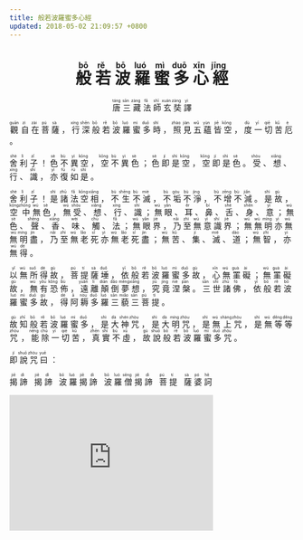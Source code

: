```yaml
---
title: 般若波羅蜜多心經
updated: 2018-05-02 21:09:57 +0800
---
```


<h1 align="center"><ruby>
般	<rp>（</rp><rt>bō</rt><rp>）</rp>
若	<rp>（</rp><rt>rě</rt><rp>）</rp>
波	<rp>（</rp><rt>bō</rt><rp>）</rp>
羅	<rp>（</rp><rt>luó</rt><rp>）</rp>
蜜	<rp>（</rp><rt>mì</rt><rp>）</rp>
多	<rp>（</rp><rt>duō</rt><rp>）</rp>
心	<rp>（</rp><rt>xīn</rt><rp>）</rp>
經	<rp>（</rp><rt>jīng</rt><rp>）</rp>
</ruby></h1>

<p align="center"><ruby>
唐	<rp>（</rp><rt>táng</rt><rp>）</rp>
三	<rp>（</rp><rt>sān</rt><rp>）</rp>
藏	<rp>（</rp><rt>zàng</rt><rp>）</rp>
法	<rp>（</rp><rt>fǎ</rt><rp>）</rp>
師	<rp>（</rp><rt>shī</rt><rp>）</rp>
玄	<rp>（</rp><rt>xuán</rt><rp>）</rp>
奘	<rp>（</rp><rt>zàng</rt><rp>）</rp>
譯	<rp>（</rp><rt>yì</rt><rp>）</rp>
</ruby></p><p><ruby>
觀	<rp>（</rp><rt>guān</rt><rp>）</rp>
自	<rp>（</rp><rt>zì</rt><rp>）</rp>
在	<rp>（</rp><rt>zài</rt><rp>）</rp>
菩	<rp>（</rp><rt>pú</rt><rp>）</rp>
薩	<rp>（</rp><rt>sà</rt><rp>）</rp>
，<rt></rt>
行	<rp>（</rp><rt>xíng</rt><rp>）</rp>
深	<rp>（</rp><rt>shēn</rt><rp>）</rp>
般	<rp>（</rp><rt>bō</rt><rp>）</rp>
若	<rp>（</rp><rt>rě</rt><rp>）</rp>
波	<rp>（</rp><rt>bō</rt><rp>）</rp>
羅	<rp>（</rp><rt>luó</rt><rp>）</rp>
蜜	<rp>（</rp><rt>mì</rt><rp>）</rp>
多	<rp>（</rp><rt>duō</rt><rp>）</rp>
時	<rp>（</rp><rt>shí</rt><rp>）</rp>
，<rt></rt>
照	<rp>（</rp><rt>zhào</rt><rp>）</rp>
見	<rp>（</rp><rt>jiàn</rt><rp>）</rp>
五	<rp>（</rp><rt>wǔ</rt><rp>）</rp>
蘊	<rp>（</rp><rt>yùn</rt><rp>）</rp>
皆	<rp>（</rp><rt>jiē</rt><rp>）</rp>
空	<rp>（</rp><rt>kōng</rt><rp>）</rp>
，<rt></rt>
度	<rp>（</rp><rt>dù</rt><rp>）</rp>
一	<rp>（</rp><rt>yī</rt><rp>）</rp>
切	<rp>（</rp><rt>qiē</rt><rp>）</rp>
苦	<rp>（</rp><rt>kǔ</rt><rp>）</rp>
厄	<rp>（</rp><rt>è</rt><rp>）</rp>
。<rt></rt>
</ruby></p><p><ruby>
舍	<rp>（</rp><rt>shè</rt><rp>）</rp>
利	<rp>（</rp><rt>lì</rt><rp>）</rp>
子	<rp>（</rp><rt>zǐ</rt><rp>）</rp>
！<rt></rt>
色	<rp>（</rp><rt>sè</rt><rp>）</rp>
不	<rp>（</rp><rt>bù</rt><rp>）</rp>
異	<rp>（</rp><rt>yì</rt><rp>）</rp>
空	<rp>（</rp><rt>kōng</rt><rp>）</rp>
，<rt></rt>
空	<rp>（</rp><rt>kōng</rt><rp>）</rp>
不	<rp>（</rp><rt>bù</rt><rp>）</rp>
異	<rp>（</rp><rt>yì</rt><rp>）</rp>
色	<rp>（</rp><rt>sè</rt><rp>）</rp>
；<rt></rt>
色	<rp>（</rp><rt>sè</rt><rp>）</rp>
即	<rp>（</rp><rt>jí</rt><rp>）</rp>
是	<rp>（</rp><rt>shì</rt><rp>）</rp>
空	<rp>（</rp><rt>kōng</rt><rp>）</rp>
，<rt></rt>
空	<rp>（</rp><rt>kōng</rt><rp>）</rp>
即	<rp>（</rp><rt>jí</rt><rp>）</rp>
是	<rp>（</rp><rt>shì</rt><rp>）</rp>
色	<rp>（</rp><rt>sè</rt><rp>）</rp>
。<rt></rt>
受	<rp>（</rp><rt>shòu</rt><rp>）</rp>
、<rt></rt>
想	<rp>（</rp><rt>xiǎng</rt><rp>）</rp>
、<rt></rt>
行	<rp>（</rp><rt>xíng</rt><rp>）</rp>
、<rt></rt>
識	<rp>（</rp><rt>shí</rt><rp>）</rp>
，<rt></rt>
亦	<rp>（</rp><rt>yì</rt><rp>）</rp>
復	<rp>（</rp><rt>fù</rt><rp>）</rp>
如	<rp>（</rp><rt>rú</rt><rp>）</rp>
是	<rp>（</rp><rt>shì</rt><rp>）</rp>
。<rt></rt>
</ruby></p><p><ruby>
舍	<rp>（</rp><rt>shè</rt><rp>）</rp>
利	<rp>（</rp><rt>lì</rt><rp>）</rp>
子	<rp>（</rp><rt>zǐ</rt><rp>）</rp>
！<rt></rt>
是	<rp>（</rp><rt>shì</rt><rp>）</rp>
諸	<rp>（</rp><rt>zhū</rt><rp>）</rp>
法	<rp>（</rp><rt>fǎ</rt><rp>）</rp>
空	<rp>（</rp><rt>kōng</rt><rp>）</rp>
相	<rp>（</rp><rt>xiāng</rt><rp>）</rp>
，<rt></rt>
不	<rp>（</rp><rt>bù</rt><rp>）</rp>
生	<rp>（</rp><rt>shēng</rt><rp>）</rp>
不	<rp>（</rp><rt>bù</rt><rp>）</rp>
滅	<rp>（</rp><rt>miè</rt><rp>）</rp>
，<rt></rt>
不	<rp>（</rp><rt>bù</rt><rp>）</rp>
垢	<rp>（</rp><rt>gòu</rt><rp>）</rp>
不	<rp>（</rp><rt>bù</rt><rp>）</rp>
淨	<rp>（</rp><rt>jìng</rt><rp>）</rp>
，<rt></rt>
不	<rp>（</rp><rt>bù</rt><rp>）</rp>
增	<rp>（</rp><rt>zēng</rt><rp>）</rp>
不	<rp>（</rp><rt>bù</rt><rp>）</rp>
減	<rp>（</rp><rt>jiǎn</rt><rp>）</rp>
。<rt></rt>
是	<rp>（</rp><rt>shì</rt><rp>）</rp>
故	<rp>（</rp><rt>gù</rt><rp>）</rp>
，<rt></rt>
空	<rp>（</rp><rt>kōng</rt><rp>）</rp>
中	<rp>（</rp><rt>zhōng</rt><rp>）</rp>
無	<rp>（</rp><rt>wú</rt><rp>）</rp>
色	<rp>（</rp><rt>sè</rt><rp>）</rp>
，<rt></rt>
無	<rp>（</rp><rt>wú</rt><rp>）</rp>
受	<rp>（</rp><rt>shòu</rt><rp>）</rp>
、<rt></rt>
想	<rp>（</rp><rt>xiǎng</rt><rp>）</rp>
、<rt></rt>
行	<rp>（</rp><rt>xíng</rt><rp>）</rp>
、<rt></rt>
識	<rp>（</rp><rt>shí</rt><rp>）</rp>
；<rt></rt>
無	<rp>（</rp><rt>wú</rt><rp>）</rp>
眼	<rp>（</rp><rt>yǎn</rt><rp>）</rp>
、<rt></rt>
耳	<rp>（</rp><rt>ěr</rt><rp>）</rp>
、<rt></rt>
鼻	<rp>（</rp><rt>bí</rt><rp>）</rp>
、<rt></rt>
舌	<rp>（</rp><rt>shé</rt><rp>）</rp>
、<rt></rt>
身	<rp>（</rp><rt>shēn</rt><rp>）</rp>
、<rt></rt>
意	<rp>（</rp><rt>yì</rt><rp>）</rp>
；<rt></rt>
無	<rp>（</rp><rt>wú</rt><rp>）</rp>
色	<rp>（</rp><rt>sè</rt><rp>）</rp>
、<rt></rt>
聲	<rp>（</rp><rt>shēng</rt><rp>）</rp>
、<rt></rt>
香	<rp>（</rp><rt>xiāng</rt><rp>）</rp>
、<rt></rt>
味	<rp>（</rp><rt>wèi</rt><rp>）</rp>
、<rt></rt>
觸	<rp>（</rp><rt>chù</rt><rp>）</rp>
、<rt></rt>
法	<rp>（</rp><rt>fǎ</rt><rp>）</rp>
；<rt></rt>
無	<rp>（</rp><rt>wú</rt><rp>）</rp>
眼	<rp>（</rp><rt>yǎn</rt><rp>）</rp>
界	<rp>（</rp><rt>jiè</rt><rp>）</rp>
，<rt></rt>
乃	<rp>（</rp><rt>nǎi</rt><rp>）</rp>
至	<rp>（</rp><rt>zhì</rt><rp>）</rp>
無	<rp>（</rp><rt>wú</rt><rp>）</rp>
意	<rp>（</rp><rt>yì</rt><rp>）</rp>
識	<rp>（</rp><rt>shí</rt><rp>）</rp>
界	<rp>（</rp><rt>jiè</rt><rp>）</rp>
；<rt></rt>
無	<rp>（</rp><rt>wú</rt><rp>）</rp>
無	<rp>（</rp><rt>wú</rt><rp>）</rp>
明	<rp>（</rp><rt>míng</rt><rp>）</rp>
亦	<rp>（</rp><rt>yì</rt><rp>）</rp>
無	<rp>（</rp><rt>wú</rt><rp>）</rp>
無	<rp>（</rp><rt>wú</rt><rp>）</rp>
明	<rp>（</rp><rt>míng</rt><rp>）</rp>
盡	<rp>（</rp><rt>jìn</rt><rp>）</rp>
，<rt></rt>
乃	<rp>（</rp><rt>nǎi</rt><rp>）</rp>
至	<rp>（</rp><rt>zhì</rt><rp>）</rp>
無	<rp>（</rp><rt>wú</rt><rp>）</rp>
老	<rp>（</rp><rt>lǎo</rt><rp>）</rp>
死	<rp>（</rp><rt>sǐ</rt><rp>）</rp>
亦	<rp>（</rp><rt>yì</rt><rp>）</rp>
無	<rp>（</rp><rt>wú</rt><rp>）</rp>
老	<rp>（</rp><rt>lǎo</rt><rp>）</rp>
死	<rp>（</rp><rt>sǐ</rt><rp>）</rp>
盡	<rp>（</rp><rt>jìn</rt><rp>）</rp>
；<rt></rt>
無	<rp>（</rp><rt>wú</rt><rp>）</rp>
苦	<rp>（</rp><rt>kǔ</rt><rp>）</rp>
、<rt></rt>
集	<rp>（</rp><rt>jí</rt><rp>）</rp>
、<rt></rt>
滅	<rp>（</rp><rt>miè</rt><rp>）</rp>
、<rt></rt>
道	<rp>（</rp><rt>dào</rt><rp>）</rp>
；<rt></rt>
無	<rp>（</rp><rt>wú</rt><rp>）</rp>
智	<rp>（</rp><rt>zhì</rt><rp>）</rp>
，<rt></rt>
亦	<rp>（</rp><rt>yì</rt><rp>）</rp>
無	<rp>（</rp><rt>wú</rt><rp>）</rp>
得	<rp>（</rp><rt>dé</rt><rp>）</rp>
。<rt></rt>
</ruby></p><p><ruby>
以	<rp>（</rp><rt>yǐ</rt><rp>）</rp>
無	<rp>（</rp><rt>wú</rt><rp>）</rp>
所	<rp>（</rp><rt>suǒ</rt><rp>）</rp>
得	<rp>（</rp><rt>dé</rt><rp>）</rp>
故	<rp>（</rp><rt>gù</rt><rp>）</rp>
，<rt></rt>
菩	<rp>（</rp><rt>pú</rt><rp>）</rp>
提	<rp>（</rp><rt>tí</rt><rp>）</rp>
薩	<rp>（</rp><rt>sà</rt><rp>）</rp>
埵	<rp>（</rp><rt>duǒ</rt><rp>）</rp>
，<rt></rt>
依	<rp>（</rp><rt>yī</rt><rp>）</rp>
般	<rp>（</rp><rt>bō</rt><rp>）</rp>
若	<rp>（</rp><rt>rě</rt><rp>）</rp>
波	<rp>（</rp><rt>bō</rt><rp>）</rp>
羅	<rp>（</rp><rt>luó</rt><rp>）</rp>
蜜	<rp>（</rp><rt>mì</rt><rp>）</rp>
多	<rp>（</rp><rt>duō</rt><rp>）</rp>
故	<rp>（</rp><rt>gù</rt><rp>）</rp>
，<rt></rt>
心	<rp>（</rp><rt>xīn</rt><rp>）</rp>
無	<rp>（</rp><rt>wú</rt><rp>）</rp>
罣	<rp>（</rp><rt>guà</rt><rp>）</rp>
礙	<rp>（</rp><rt>ài</rt><rp>）</rp>
；<rt></rt>
無	<rp>（</rp><rt>wú</rt><rp>）</rp>
罣	<rp>（</rp><rt>guà</rt><rp>）</rp>
礙	<rp>（</rp><rt>ài</rt><rp>）</rp>
故	<rp>（</rp><rt>gù</rt><rp>）</rp>
，<rt></rt>
無	<rp>（</rp><rt>wú</rt><rp>）</rp>
有	<rp>（</rp><rt>yǒu</rt><rp>）</rp>
恐	<rp>（</rp><rt>kǒng</rt><rp>）</rp>
佈	<rp>（</rp><rt>bù</rt><rp>）</rp>
，<rt></rt>
遠	<rp>（</rp><rt>yuǎn</rt><rp>）</rp>
離	<rp>（</rp><rt>lí</rt><rp>）</rp>
顛	<rp>（</rp><rt>diān</rt><rp>）</rp>
倒	<rp>（</rp><rt>dǎo</rt><rp>）</rp>
夢	<rp>（</rp><rt>mèng</rt><rp>）</rp>
想	<rp>（</rp><rt>xiǎng</rt><rp>）</rp>
，<rt></rt>
究	<rp>（</rp><rt>jiū</rt><rp>）</rp>
竟	<rp>（</rp><rt>jìng</rt><rp>）</rp>
涅	<rp>（</rp><rt>niè</rt><rp>）</rp>
槃	<rp>（</rp><rt>pán</rt><rp>）</rp>
。<rt></rt>
三	<rp>（</rp><rt>sān</rt><rp>）</rp>
世	<rp>（</rp><rt>shì</rt><rp>）</rp>
諸	<rp>（</rp><rt>zhū</rt><rp>）</rp>
佛	<rp>（</rp><rt>fó</rt><rp>）</rp>
，<rt></rt>
依	<rp>（</rp><rt>yī</rt><rp>）</rp>
般	<rp>（</rp><rt>bō</rt><rp>）</rp>
若	<rp>（</rp><rt>rě</rt><rp>）</rp>
波	<rp>（</rp><rt>bō</rt><rp>）</rp>
羅	<rp>（</rp><rt>luó</rt><rp>）</rp>
蜜	<rp>（</rp><rt>mì</rt><rp>）</rp>
多	<rp>（</rp><rt>duō</rt><rp>）</rp>
故	<rp>（</rp><rt>gù</rt><rp>）</rp>
，<rt></rt>
得	<rp>（</rp><rt>dé</rt><rp>）</rp>
阿	<rp>（</rp><rt>ā</rt><rp>）</rp>
耨	<rp>（</rp><rt>nòu</rt><rp>）</rp>
多	<rp>（</rp><rt>duō</rt><rp>）</rp>
羅	<rp>（</rp><rt>luó</rt><rp>）</rp>
三	<rp>（</rp><rt>sān</rt><rp>）</rp>
藐	<rp>（</rp><rt>miǎo</rt><rp>）</rp>
三	<rp>（</rp><rt>sān</rt><rp>）</rp>
菩	<rp>（</rp><rt>pú</rt><rp>）</rp>
提	<rp>（</rp><rt>tí</rt><rp>）</rp>
。</ruby></p><p><ruby>
故	<rp>（</rp><rt>gù</rt><rp>）</rp>
知	<rp>（</rp><rt>zhī</rt><rp>）</rp>
般	<rp>（</rp><rt>bō</rt><rp>）</rp>
若	<rp>（</rp><rt>rě</rt><rp>）</rp>
波	<rp>（</rp><rt>bō</rt><rp>）</rp>
羅	<rp>（</rp><rt>luó</rt><rp>）</rp>
蜜	<rp>（</rp><rt>mì</rt><rp>）</rp>
多	<rp>（</rp><rt>duō</rt><rp>）</rp>
，<rt></rt>
是	<rp>（</rp><rt>shì</rt><rp>）</rp>
大	<rp>（</rp><rt>dà</rt><rp>）</rp>
神	<rp>（</rp><rt>shén</rt><rp>）</rp>
咒	<rp>（</rp><rt>zhòu</rt><rp>）</rp>
，<rt></rt>
是	<rp>（</rp><rt>shì</rt><rp>）</rp>
大	<rp>（</rp><rt>dà</rt><rp>）</rp>
明	<rp>（</rp><rt>míng</rt><rp>）</rp>
咒	<rp>（</rp><rt>zhòu</rt><rp>）</rp>
，<rt></rt>
是	<rp>（</rp><rt>shì</rt><rp>）</rp>
無	<rp>（</rp><rt>wú</rt><rp>）</rp>
上	<rp>（</rp><rt>shàng</rt><rp>）</rp>
咒	<rp>（</rp><rt>zhòu</rt><rp>）</rp>
，<rt></rt>
是	<rp>（</rp><rt>shì</rt><rp>）</rp>
無	<rp>（</rp><rt>wú</rt><rp>）</rp>
等	<rp>（</rp><rt>děng</rt><rp>）</rp>
等	<rp>（</rp><rt>děng</rt><rp>）</rp>
咒	<rp>（</rp><rt>zhòu</rt><rp>）</rp>
，<rt></rt>
能	<rp>（</rp><rt>néng</rt><rp>）</rp>
除	<rp>（</rp><rt>chú</rt><rp>）</rp>
一	<rp>（</rp><rt>yī</rt><rp>）</rp>
切	<rp>（</rp><rt>qiē</rt><rp>）</rp>
苦	<rp>（</rp><rt>kǔ</rt><rp>）</rp>
，<rt></rt>
真	<rp>（</rp><rt>zhēn</rt><rp>）</rp>
實	<rp>（</rp><rt>shí</rt><rp>）</rp>
不	<rp>（</rp><rt>bù</rt><rp>）</rp>
虛	<rp>（</rp><rt>xū</rt><rp>）</rp>
，<rt></rt>
故	<rp>（</rp><rt>gù</rt><rp>）</rp>
說	<rp>（</rp><rt>shuō</rt><rp>）</rp>
般	<rp>（</rp><rt>bō</rt><rp>）</rp>
若	<rp>（</rp><rt>rě</rt><rp>）</rp>
波	<rp>（</rp><rt>bō</rt><rp>）</rp>
羅	<rp>（</rp><rt>luó</rt><rp>）</rp>
蜜	<rp>（</rp><rt>mì</rt><rp>）</rp>
多	<rp>（</rp><rt>duō</rt><rp>）</rp>
咒	<rp>（</rp><rt>zhòu</rt><rp>）</rp>
。<rt></rt>
</ruby></p><p><ruby>
即	<rp>（</rp><rt>jí</rt><rp>）</rp>
說	<rp>（</rp><rt>shuō</rt><rp>）</rp>
咒	<rp>（</rp><rt>zhòu</rt><rp>）</rp>
曰	<rp>（</rp><rt>yuē</rt><rp>）</rp>
：<rt></rt>
</ruby></p><p><ruby>
揭	<rp>（</rp><rt>jiē</rt><rp>）</rp>
諦	<rp>（</rp><rt>dì</rt><rp>）</rp>
&nbsp;<rt></rt>
揭	<rp>（</rp><rt>jiē</rt><rp>）</rp>
諦	<rp>（</rp><rt>dì</rt><rp>）</rp>
&nbsp;<rt></rt>
波	<rp>（</rp><rt>bō</rt><rp>）</rp>
羅	<rp>（</rp><rt>luó</rt><rp>）</rp>
揭	<rp>（</rp><rt>jiē</rt><rp>）</rp>
諦	<rp>（</rp><rt>dì</rt><rp>）</rp>
&nbsp;<rt></rt>
波	<rp>（</rp><rt>bō</rt><rp>）</rp>
羅	<rp>（</rp><rt>luó</rt><rp>）</rp>
僧	<rp>（</rp><rt>sēng</rt><rp>）</rp>
揭	<rp>（</rp><rt>jiē</rt><rp>）</rp>
諦	<rp>（</rp><rt>dì</rt><rp>）</rp>
&nbsp;<rt></rt>
菩	<rp>（</rp><rt>pú</rt><rp>）</rp>
提	<rp>（</rp><rt>tí</rt><rp>）</rp>
&nbsp;<rt></rt>
薩	<rp>（</rp><rt>sà</rt><rp>）</rp>
婆	<rp>（</rp><rt>pó</rt><rp>）</rp>
訶	<rp>（</rp><rt>hē</rt><rp>）</rp>
</ruby>
<div class="divider"></div>
<iframe frameborder="0" width="360" height="240" src="https://v.qq.com/iframe/player.html?vid=p05105qpilk&tiny=0&auto=1" allowfullscreen></iframe>
